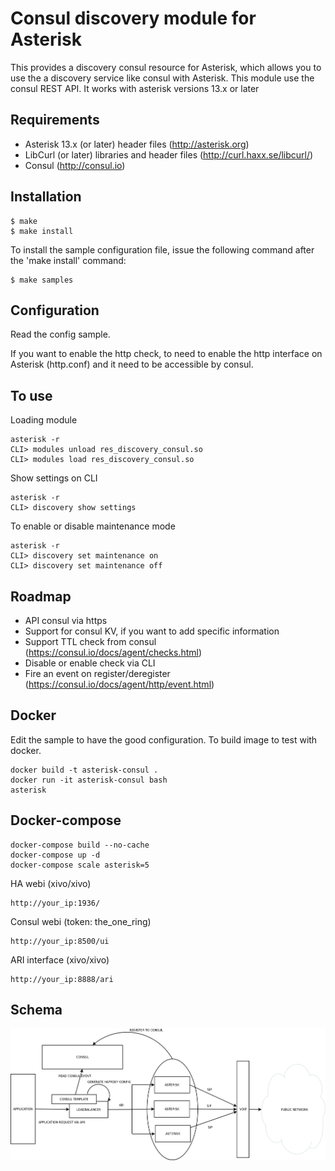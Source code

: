 Consul discovery module for Asterisk
====================================

This provides a discovery consul resource for Asterisk, which allows you to use
the a discovery service like consul with Asterisk. This module use the consul REST API.
It works with asterisk versions 13.x or later

Requirements
------------
- Asterisk 13.x (or later) header files (http://asterisk.org)
- LibCurl (or later) libraries and header files (http://curl.haxx.se/libcurl/)
- Consul (http://consul.io)

Installation
------------
    $ make
    $ make install

To install the sample configuration file, issue the following command after
the 'make install' command:

    $ make samples

Configuration
-------------

Read the config sample.

If you want to enable the http check, to need to enable the http interface on Asterisk (http.conf) and it need to be accessible by consul.

To use
------

Loading module

    asterisk -r
    CLI> modules unload res_discovery_consul.so
    CLI> modules load res_discovery_consul.so

Show settings on CLI

    asterisk -r
    CLI> discovery show settings

To enable or disable maintenance mode

    asterisk -r
    CLI> discovery set maintenance on
    CLI> discovery set maintenance off

Roadmap
-------

- API consul via https
- Support for consul KV, if you want to add specific information
- Support TTL check from consul (https://consul.io/docs/agent/checks.html)
- Disable or enable check via CLI
- Fire an event on register/deregister (https://consul.io/docs/agent/http/event.html)

Docker
------

Edit the sample to have the good configuration.
To build image to test with docker.

    docker build -t asterisk-consul .
    docker run -it asterisk-consul bash
    asterisk

Docker-compose
--------------

    docker-compose build --no-cache
    docker-compose up -d
    docker-compose scale asterisk=5

HA webi (xivo/xivo)

    http://your_ip:1936/

Consul webi (token: the_one_ring)

    http://your_ip:8500/ui

ARI interface (xivo/xivo)

    http://your_ip:8888/ari

Schema
------

![Asterisk Consul screenshot](/contribs/images/asterisk-consul.png?raw=true "Asterisk Consul")
